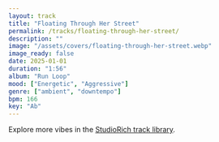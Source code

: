 ```yaml
---
layout: track
title: "Floating Through Her Street"
permalink: /tracks/floating-through-her-street/
description: ""
image: "/assets/covers/floating-through-her-street.webp"
image_ready: false
date: 2025-01-01
duration: "1:56"
album: "Run Loop"
mood: ["Energetic", "Aggressive"]
genre: ["ambient", "downtempo"]
bpm: 166
key: "Ab"
---
```


Explore more vibes in the [StudioRich track library](/tracks/).
